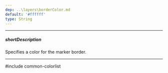 ```yaml
---
dep: ..\layers\borderColor.md
default: '#ffffff'
type: String
---
```

---
##### shortDescription
Specifies a color for the marker border.

---
#include common-colorlist